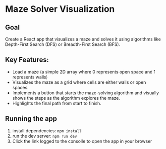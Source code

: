 # Maze Solver Visualization

## Goal

Create a React app that visualizes a maze and solves it using algorithms like Depth-First Search (DFS) or Breadth-First Search (BFS).

## Key Features:

- Load a maze (a simple 2D array where 0 represents open space and 1 represents walls)
- Visualizes the maze as a grid where cells are either walls or open spaces.
- Implements a button that starts the maze-solving algorithm and visually shows the steps as the algorithm explores the maze.
- Highlights the final path from start to finish.

## Running the app

1. install dependencies:
   `npm install`
2. run the dev server:
   `npm run dev`
3. Click the link logged to the consolle to open the app in your browser
